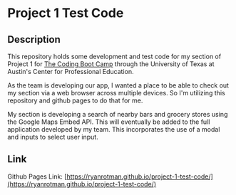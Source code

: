 # Project 1 Test Code

## Description
This repository holds some development and test code for my section of Project 1 for [The Coding Boot Camp](https://techbootcamps.utexas.edu/coding/) through the University of Texas at Austin's Center for Professional Education.

As the team is developing our app, I wanted a place to be able to check out my section via a web browser across multiple devices. So I'm utilizing this repository and github pages to do that for me.

My section is developing a search of nearby bars and grocery stores using the Google Maps Embed API. This will eventually be added to the full application developed by my team. This incorporates the use of a modal and inputs to select user input.

## Link
Github Pages Link: [https://ryanrotman.github.io/project-1-test-code/](https://ryanrotman.github.io/project-1-test-code/)